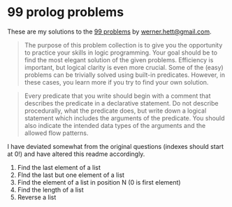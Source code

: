 99 prolog problems
==================

These are my solutions to the [99 problems](http://www.ic.unicamp.br/~meidanis/courses/mc336/2009s2/prolog/problemas/) by werner.hett@gmail.com.

>The purpose of this problem collection is to give you the opportunity to
practice your skills in logic programming. Your goal should be to find the most
elegant solution of the given problems. Efficiency is important, but logical
clarity is even more crucial. Some of the (easy) problems can be trivially
solved using built-in predicates. However, in these cases, you learn more if
you try to find your own solution.

>Every predicate that you write should begin with a comment that describes the
predicate in a declarative statement. Do not describe procedurally, what the
predicate does, but write down a logical statement which includes the arguments
of the predicate. You should also indicate the intended data types of the
arguments and the allowed flow patterns.

I have deviated somewhat from the original questions (indexes should start at 0!) and have altered this readme accordingly.

1. Find the last element of a list
2. FInd the last but one element of a list
3. Find the element of a list in position N (0 is first element)
4. Find the length of a list
5. Reverse a list 

